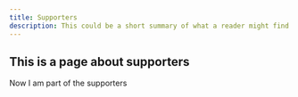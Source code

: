 ```yaml
---
title: Supporters
description: This could be a short summary of what a reader might find on this page
---
```


## This is a page about supporters

Now I am part of the supporters

